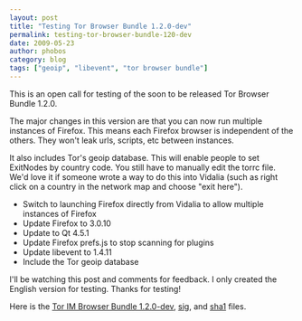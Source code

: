 ```yaml
---
layout: post
title: "Testing Tor Browser Bundle 1.2.0-dev"
permalink: testing-tor-browser-bundle-120-dev
date: 2009-05-23
author: phobos
category: blog
tags: ["geoip", "libevent", "tor browser bundle"]
---
```


This is an open call for testing of the soon to be released Tor Browser Bundle 1.2.0.

The major changes in this version are that you can now run multiple instances of Firefox. This means each Firefox browser is independent of the others. They won't leak urls, scripts, etc between instances.

It also includes Tor's geoip database. This will enable people to set ExitNodes by country code. You still have to manually edit the torrc file. We'd love it if someone wrote a way to do this into Vidalia (such as right click on a country in the network map and choose "exit here").

- Switch to launching Firefox directly from Vidalia to allow multiple instances of Firefox
- Update Firefox to 3.0.10
- Update to Qt 4.5.1
- Update Firefox prefs.js to stop scanning for plugins
- Update libevent to 1.4.11
- Include the Tor geoip database

I'll be watching this post and comments for feedback. I only created the English version for testing. Thanks for testing!

Here is the [Tor IM Browser Bundle 1.2.0-dev](https://www.torproject.org/torbrowser/dist/tor-im-browser-1.2.0-dev_en-US.exe), [sig](https://www.torproject.org/torbrowser/dist/tor-im-browser-1.2.0-dev_en-US.exe.asc), and [sha1](https://www.torproject.org/torbrowser/dist/tor-im-browser-1.2.0-dev_en-US.exe.sha1) files.


